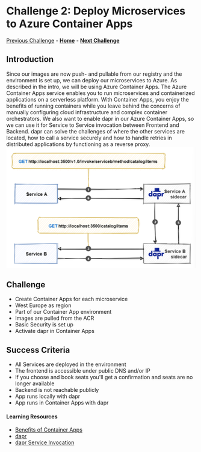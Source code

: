 # Challenge 2: Deploy Microservices to Azure Container Apps

[Previous Challenge](./01-Build-and-push-locally.md) - **[Home](../README.md)** - **[Next Challenge](./03-GitHub-Actions.md)**

## Introduction

Since our images are now push- and pullable from our registry and the environment is set up, we can deploy our microservices to Azure. As described in the intro, we will be using Azure Container Apps. The Azure Container Apps service enables you to run microservices and containerized applications on a serverless platform. With Container Apps, you enjoy the benefits of running containers while you leave behind the concerns of manually configuring cloud infrastructure and complex container orchestrators.
We also want to enable dapr in our Azure Container Apps, so we can use it for Service to Service invocation between Frontend and Backend. dapr can solve the challenges of where the other services are located, how to call a service securely and how to handle retries in distributed applications by functioning as a reverse proxy.
![dapr service invocation example](../Images/dapr-service-invocation.png)

## Challenge

* Create Container Apps for each microservice 
* West Europe as region
* Part of our Container App environment
* Images are pulled from the ACR
* Basic Security is set up
* Activate dapr in Container Apps

## Success Criteria

* All Services are deployed in the environment
* The frontend is accessible under public DNS and/or IP
* If you choose and book seats you'll get a confirmation and seats are no longer available
* Backend is not reachable publicly
* App runs locally with dapr
* App runs in Container Apps with dapr

#### Learning Resources
* [Benefits of Container Apps](https://docs.microsoft.com/en-us/azure/container-apps/compare-options)
* [dapr](https://docs.dapr.io/concepts/overview/)
* [dapr Service Invocation](https://learn.microsoft.com/en-us/dotnet/architecture/dapr-for-net-developers/service-invocation)
